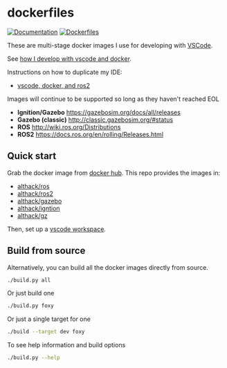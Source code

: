 # dockerfiles

[![Documentation](https://github.com/athackst/dockerfiles/actions/workflows/publish_docs.yml/badge.svg)](https://github.com/athackst/dockerfiles/actions/workflows/publish_docs.yml)
[![Dockerfiles](https://github.com/athackst/dockerfiles/actions/workflows/docker.yml/badge.svg)](https://github.com/athackst/dockerfiles/actions/workflows/docker.yml)

These are multi-stage docker images I use for developing with [VSCode](https://code.visualstudio.com/).

See [how I develop with vscode and docker](https://www.allisonthackston.com/articles/docker_development.html).

Instructions on how to duplicate my IDE:

* [vscode, docker, and ros2](https://www.allisonthackston.com/articles/vscode_docker_ros2.html)

Images will continue to be supported so long as they haven't reached EOL

* **Ignition/Gazebo** https://gazebosim.org/docs/all/releases
* **Gazebo (classic)** http://classic.gazebosim.org/#status
* **ROS** http://wiki.ros.org/Distributions
* **ROS2** https://docs.ros.org/en/rolling/Releases.html


## Quick start

Grab the docker image from [docker hub](https://hub.docker.com/u/althack).  This repo provides the images in:

* [althack/ros](https://hub.docker.com/r/althack/ros)
* [althack/ros2](https://hub.docker.com/r/althack/ros2)
* [althack/gazebo](https://hub.docker.com/r/althack/gazebo)
* [althack/igntion](https://hub.docker.com/r/althack/ignition)
* [althack/gz](https://hub.docker.com/r/althack/gz)

Then, set up a [vscode workspace](https://github.com/athackst/vscode_ros2_workspace).

## Build from source

Alternatively, you can build all the docker images directly from source.

```bash
./build.py all
```

Or just build one

```bash
./build.py foxy
```

Or just a single target for one

```bash
./build --target dev foxy
```

To see help information and build options

```bash
./build.py --help
```
